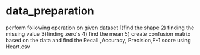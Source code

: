 # data_preparation
perform following operation on given dataset 1)find the shape 2) finding the missing value 3)finding zero's 4) find the mean 5) create confusion matrix based on the data and find the Recall ,Accuracy, Precision,F-1 score using Heart.csv 
